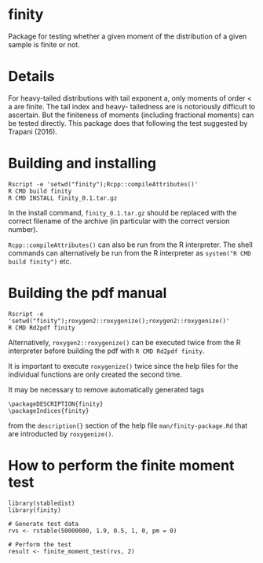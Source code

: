 # finity

Package for testing whether a given moment of the distribution of a given sample is finite or not.

# Details

For heavy-tailed distributions with tail exponent a, only moments of order < a are finite. The tail
index and heavy- tailedness are is notoriously difficult to ascertain. But the finiteness of moments
(including fractional moments) can be tested directly. This package does that following the test
suggested by Trapani (2016).

# Building and installing

```
Rscript -e 'setwd("finity");Rcpp::compileAttributes()'
R CMD build finity
R CMD INSTALL finity_0.1.tar.gz
```
In the install command, ```finity_0.1.tar.gz``` should be replaced with the correct filename of the archive (in particular with the correct version number).

```Rcpp::compileAttributes()``` can also be run from the R interpreter. The shell commands can alternatively be run from the R interpreter as ```system("R CMD build finity")``` etc.

# Building the pdf manual

```
Rscript -e 'setwd("finity");roxygen2::roxygenize();roxygen2::roxygenize()'
R CMD Rd2pdf finity
```

Alternatively, ```roxygen2::roxygenize()``` can be executed twice from the R interpreter before building the pdf with ```R CMD Rd2pdf finity```.

It is important to execute ```roxygenize()``` twice since the help files for the individual functions are only created the second time.

It may be necessary to remove automatically generated tags
```
\packageDESCRIPTION{finity}
\packageIndices{finity}
```
from the ```description{}``` section of the help file ```man/finity-package.Rd``` that are introducted by ```roxygenize()```.

# How to perform the finite moment test

```
library(stabledist)
library(finity)

# Generate test data
rvs <- rstable(50000000, 1.9, 0.5, 1, 0, pm = 0)

# Perform the test
result <- finite_moment_test(rvs, 2)
```
